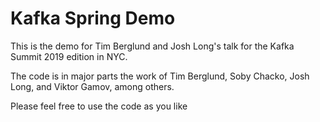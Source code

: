 # Kafka Spring Demo 

This is the demo for Tim Berglund and Josh Long's talk for the Kafka Summit 2019 edition in NYC. 

The code is in major parts the work of Tim Berglund, Soby Chacko, Josh Long, and Viktor Gamov, among others. 

Please feel free to use the code as you like
